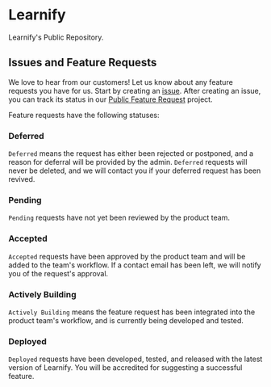 # Learnify
Learnify's Public Repository.

## Issues and Feature Requests
We love to hear from our customers! Let us know about any feature requests you have for us. Start by creating an [issue](https://github.com/learnify-ca/learnify/projects/1). After creating an issue, you can track its status in our [Public Feature Request](https://github.com/learnify-ca/learnify/projects/1) project.

Feature requests have the following statuses:

### Deferred
`Deferred` means the request has either been rejected or postponed, and a reason for deferral will be provided by the admin. `Deferred` requests will never be deleted, and we will contact you if your deferred request has been revived.

### Pending
`Pending` requests have not yet been reviewed by the product team.

### Accepted
`Accepted` requests have been approved by the product team and will be added to the team's workflow. If a contact email has been left, we will notify you of the request's approval.

### Actively Building
`Actively Building` means the feature request has been integrated into the product team's workflow, and is currently being developed and tested.

### Deployed
`Deployed` requests have been developed, tested, and released with the latest version of Learnify. You will be accredited for suggesting a successful feature.
